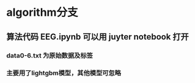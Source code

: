 # algorithm分支

## 算法代码 EEG.ipynb 可以用 juyter notebook 打开

### data0-6.txt 为原始数据及标签

### 主要用了lightgbm模型，其他模型可忽略

 
